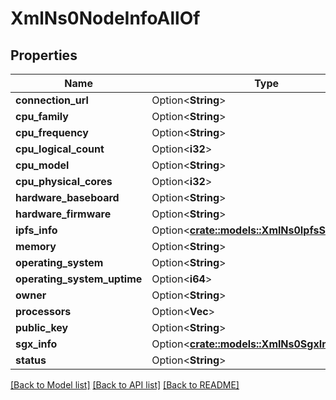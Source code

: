 # XmlNs0NodeInfoAllOf

## Properties

Name | Type | Description | Notes
------------ | ------------- | ------------- | -------------
**connection_url** | Option<**String**> |  | [optional]
**cpu_family** | Option<**String**> |  | [optional]
**cpu_frequency** | Option<**String**> |  | [optional]
**cpu_logical_count** | Option<**i32**> |  | [optional]
**cpu_model** | Option<**String**> |  | [optional]
**cpu_physical_cores** | Option<**i32**> |  | [optional]
**hardware_baseboard** | Option<**String**> |  | [optional]
**hardware_firmware** | Option<**String**> |  | [optional]
**ipfs_info** | Option<[**crate::models::XmlNs0IpfsSystemInfo**](xml_ns0_IPFSSystemInfo.md)> |  | [optional]
**memory** | Option<**String**> |  | [optional]
**operating_system** | Option<**String**> |  | [optional]
**operating_system_uptime** | Option<**i64**> |  | [optional]
**owner** | Option<**String**> |  | [optional]
**processors** | Option<**Vec<String>**> |  | [optional]
**public_key** | Option<**String**> |  | [optional]
**sgx_info** | Option<[**crate::models::XmlNs0SgxInfo**](xml_ns0_SGXInfo.md)> |  | [optional]
**status** | Option<**String**> |  | [optional]

[[Back to Model list]](../README.md#documentation-for-models) [[Back to API list]](../README.md#documentation-for-api-endpoints) [[Back to README]](../README.md)


